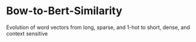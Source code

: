 # Bow-to-Bert-Similarity
Evolution of word vectors from long, sparse, and 1-hot to short, dense, and context sensitive
